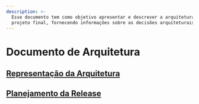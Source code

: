 ```yaml
---
description: >-
  Esse documento tem como objetivo apresentar e descrever a arquitetura do
  projeto final, fornecendo informações sobre as decisões arquiteturais
---
```


# Documento de Arquitetura

## [Representação da Arquitetura](representacao-da-arquitetura.md) 

## [Planejamento da Release](planejamento-da-release.md)

